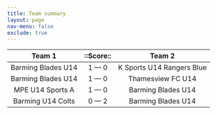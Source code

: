 ```yaml
---
title: Team summary
layout: page
nav-menu: false
exclude: true
---
```




|       Team 1       |  ::Score::  |          Team 2           |
|:------------------:|:-----------:|:-------------------------:|
| Barming Blades U14 | 1 &mdash; 0 | K Sports U14 Rangers Blue |
| Barming Blades U14 | 1 &mdash; 0 |     Thamesview FC U14     |
|  MPE U14 Sports A  | 1 &mdash; 0 |    Barming Blades U14     |
| Barming U14 Colts  | 0 &mdash; 2 |    Barming Blades U14     |

 <br /><br /><br />